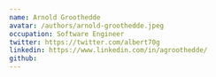 ```yaml
---
name: Arnold Groothedde
avatar: /authors/arnold-groothedde.jpeg
occupation: Software Engineer
twitter: https://twitter.com/albert70g
linkedin: https://www.linkedin.com/in/agroothedde/
github:
---
```

